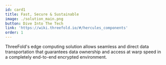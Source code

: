 ```yaml
---
id: card1
title: Fast, Secure & Sustainable
image: ./solution_main.png
button: Dive Into The Tech
link: 'https://wiki.threefold.io/#/hercules_components'
order: 1
---
```


ThreeFold's edge computing solution allows seamless and direct data transportation that guarantees data ownership and access at warp speed in a completely end-to-end encrypted environment.